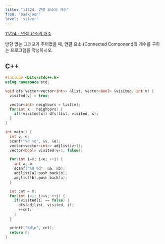 ```yaml
---
title: "11724. 연결 요소의 개수"
from: 'baekjoon'
level: 'silver'
---
```


[11724 - 연결 요소의 개수](https://www.acmicpc.net/problem/11724)

방향 없는 그래프가 주어졌을 때, 연결 요소 (Connected Component)의 개수를 구하는 프로그램을 작성하시오.

## C++

```cpp
#include <bits/stdc++.h>
using namespace std;

void dfs(vector<vector<int>> &list, vector<bool> &visited, int v) {
  visited[v] = true;

  vector<int> neighbors = list[v];
  for(int x : neighbors) {
    if(!visited[x]) dfs(list, visited, x);
  }
}

int main() {
  int v, e;
  scanf("%d %d", &v, &e);
  vector<vector<int>> adjlist(v+1);
  vector<bool> visited(v+1, false);

  for(int i=0; i<e; ++i) {
    int a, b;
    scanf("%d %d", &a, &b);
    adjlist[a].push_back(b);
    adjlist[b].push_back(a);
  }

  int cnt = 0;
  for(int i=1; i<=v; ++i) {
    if(visited[i] == false) {
      dfs(adjlist, visited, i);
      ++cnt;
    }
  }

  printf("%d\n", cnt);
  return 0;
}
```